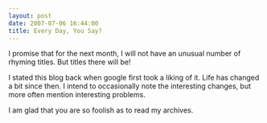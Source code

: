 ```yaml
---
layout: post
date: 2007-07-06 16:44:00
title: Every Day, You Say?
---
```


I promise that for the next month, I will not have an unusual number of
rhyming titles. But titles there will be!

I stated this blog back when google first took a liking of it. Life has
changed a bit since then. I intend to occasionally note the interesting
changes, but more often mention interesting problems.

I am glad that you are so foolish as to read my archives.
